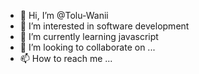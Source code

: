- 👋 Hi, I’m @Tolu-Wanii
- 👀 I’m interested in software development
- 🌱 I’m currently learning javascript
- 💞️ I’m looking to collaborate on ...
- 📫 How to reach me ...

<!---
Tolu-Wanii/Tolu-Wanii is a ✨ special ✨ repository because its `README.md` (this file) appears on your GitHub profile.
You can click the Preview link to take a look at your changes.
--->
